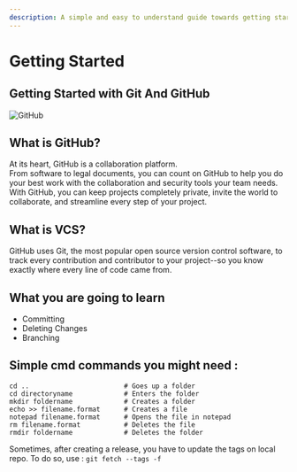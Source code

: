 ```yaml
---
description: A simple and easy to understand guide towards getting started with GitHub
---
```


# Getting Started

## Getting Started with Git And GitHub

![GitHub](https://i.ibb.co/cXW10PW/Logo.jpg)

## What is GitHub?

At its heart, GitHub is a collaboration platform.  
 From software to legal documents, you can count on GitHub to help you do your best work with the collaboration and security tools your team needs. With GitHub, you can keep projects completely private, invite the world to collaborate, and streamline every step of your project.

## What is VCS?

GitHub uses Git, the most popular open source version control software, to track every contribution and contributor to your project--so you know exactly where every line of code came from.

## What you are going to learn

* Committing 
* Deleting Changes
* Branching

## Simple cmd commands you might need :

```text
cd ..                        # Goes up a folder
cd directoryname             # Enters the folder
mkdir foldername             # Creates a folder
echo >> filename.format      # Creates a file
notepad filename.format      # Opens the file in notepad
rm filename.format           # Deletes the file
rmdir foldername             # Deletes the folder
```

Sometimes, after creating a release, you have to update the tags on local repo. To do so, use : `git fetch --tags -f`

